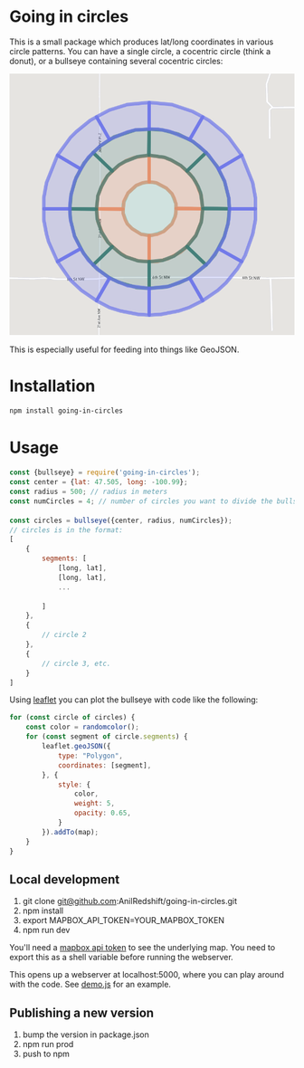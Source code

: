 # Going in circles
This is a small package which produces lat/long coordinates in various circle patterns.
You can have a single circle, a cocentric circle (think a donut), or a bullseye containing several cocentric circles:

![Screenshot](screenshot.png)

This is especially useful for feeding into things like GeoJSON.

# Installation
```bash
npm install going-in-circles
```

# Usage

```js
const {bullseye} = require('going-in-circles');
const center = {lat: 47.505, long: -100.99};
const radius = 500; // radius in meters
const numCircles = 4; // number of circles you want to divide the bullseye into

const circles = bullseye({center, radius, numCircles});
// circles is in the format:
[
    {
        segments: [
            [long, lat],
            [long, lat],
            ...

        ]
    },
    {
        // circle 2
    },
    {
        // circle 3, etc.
    }
]

```

Using [leaflet](https://leafletjs.com/examples/geojson/) you can plot the bullseye with code like the following:

```js
for (const circle of circles) {
    const color = randomcolor();
    for (const segment of circle.segments) {
        leaflet.geoJSON({
            type: "Polygon",
            coordinates: [segment],
        }, {
            style: {
                color,
                weight: 5,
                opacity: 0.65,
            }
        }).addTo(map);
    }
}
```

## Local development

1. git clone git@github.com:AnilRedshift/going-in-circles.git
1. npm install
1. export MAPBOX_API_TOKEN=YOUR_MAPBOX_TOKEN
1. npm run dev

You'll need a [mapbox api token](https://account.mapbox.com/access-tokens/) to see the underlying map. You need to export this as a shell variable before running the webserver.


This opens up a webserver at localhost:5000, where you can play around with the code. See [demo.js](src/demo.js) for an example.

## Publishing a new version
1. bump the version in package.json
2. npm run prod
3. push to npm